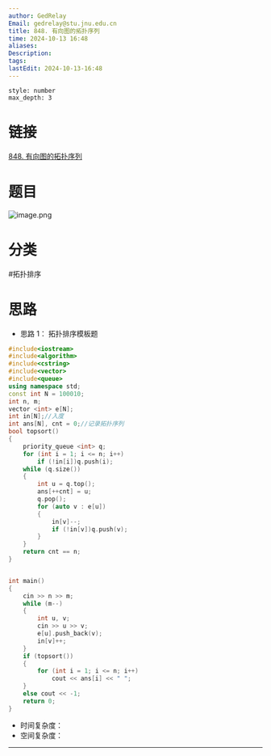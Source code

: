 ```yaml
---
author: GedRelay
Email: gedrelay@stu.jnu.edu.cn
title: 848. 有向图的拓扑序列
time: 2024-10-13 16:48
aliases: 
Description: 
tags: 
lastEdit: 2024-10-13-16:48
---
```


```toc
style: number
max_depth: 3
```

# 链接
[848. 有向图的拓扑序列](https://www.acwing.com/problem/content/850/) 

# 题目
![image.png](https://ged-pic-bed.oss-cn-guangzhou.aliyuncs.com/img/202410131648681.png)


# 分类
#拓扑排序 

# 思路
- 思路 1：
拓扑排序模板题


```cpp
#include<iostream>
#include<algorithm>
#include<cstring>
#include<vector>
#include<queue>
using namespace std;
const int N = 100010;
int n, m;
vector <int> e[N];
int in[N];//入度
int ans[N], cnt = 0;//记录拓扑序列
bool topsort()
{
    priority_queue <int> q;
    for (int i = 1; i <= n; i++)
        if (!in[i])q.push(i);
    while (q.size())
    {
        int u = q.top();
        ans[++cnt] = u;
        q.pop();
        for (auto v : e[u])
        {
            in[v]--;
            if (!in[v])q.push(v);
        }
    }
    return cnt == n;
}


int main()
{
    cin >> n >> m;
    while (m--)
    {
        int u, v;
        cin >> u >> v;
        e[u].push_back(v);
        in[v]++;
    }
    if (topsort())
    {
        for (int i = 1; i <= n; i++)
            cout << ans[i] << " ";
    }
    else cout << -1;
    return 0;
}
```


- 时间复杂度：
- 空间复杂度：


---

